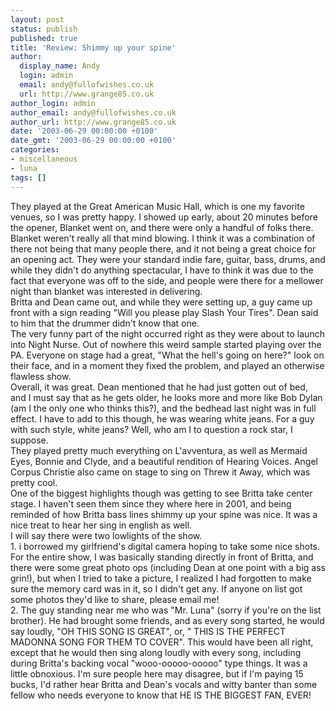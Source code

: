 ```yaml
---
layout: post
status: publish
published: true
title: 'Review: Shimmy up your spine'
author:
  display_name: Andy
  login: admin
  email: andy@fullofwishes.co.uk
  url: http://www.grange85.co.uk
author_login: admin
author_email: andy@fullofwishes.co.uk
author_url: http://www.grange85.co.uk
date: '2003-06-29 00:00:00 +0100'
date_gmt: '2003-06-29 00:00:00 +0100'
categories:
- miscellaneous
- luna
tags: []
---
```

<p>They played at the Great American Music Hall, which is one my favorite venues, so I was pretty happy. I showed up early, about 20 minutes before the opener, Blanket went on, and there were only a handful of folks there. Blanket weren't really all that mind blowing. I think it was a combination of there not being that many people there, and it not being a great choice for an opening act. They were your standard indie fare, guitar, bass, drums, and while they didn't do anything spectacular, I have to think it was due to the fact that everyone was off to the side, and people were there for a mellower night than blanket was interested in delivering. <br />Britta and Dean came out, and while they were setting up, a guy came up front with a sign reading "Will you please play Slash Your Tires". Dean said to him that the drummer didn't know that one. <br />The very funny part of the night occurred right as they were about to launch into Night Nurse. Out of nowhere this weird sample started playing over the PA. Everyone on stage had a great, "What the hell's going on here?" look on their face, and in a moment they fixed the problem, and played an otherwise flawless show. <br />Overall, it was great. Dean mentioned that he had just gotten out of bed, and I must say that as he gets older, he looks more and more like Bob Dylan (am I the only one who thinks this?), and the bedhead last night was in full effect. I have to add to this though, he was wearing white jeans. For a guy with such style, white jeans? Well, who am I to question a rock star, I suppose. <br />They played pretty much everything on L'avventura, as well as Mermaid Eyes, Bonnie and Clyde, and a beautiful rendition of Hearing Voices. Angel Corpus Christie also came on stage to sing on Threw it Away, which was pretty cool. <br />One of the biggest highlights though was getting to see Britta take center stage. I haven't seen them since they where here in 2001, and being reminded of how Britta bass lines shimmy up your spine was nice. It was a nice treat to hear her sing in english as well. <br />I will say there were two lowlights of the show. <br />1. i borrowed my girlfriend's digital camera hoping to take some nice shots. For the entire show, I was basically standing directly in front of Britta, and there were some great photo ops (including Dean at one point with a big ass grin!), but when I tried to take a picture, I realized I had forgotten to make sure the memory card was in it, so I didn't get any. If anyone on list got some photos they'd like to share, please email me! <br />2. The guy standing near me who was "Mr. Luna" (sorry if you're on the list brother). He had brought some friends, and as every song started, he would say loudly, "OH THIS SONG IS GREAT", or, " THIS IS THE PERFECT MADONNA SONG FOR THEM TO COVER". This would have been all right, except that he would then sing along loudly with every song, including during Britta's backing vocal "wooo-ooooo-ooooo" type things. It was a little obnoxious. I'm sure people here may disagree, but if I'm paying 15 bucks, I'd rather hear Britta and Dean's vocals and witty banter than some fellow who needs everyone to know that HE IS THE BIGGEST FAN, EVER!</p>
